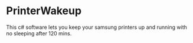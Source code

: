 # PrinterWakeup
This c# software lets you keep your samsung printers up and running with no sleeping after 120 mins.
